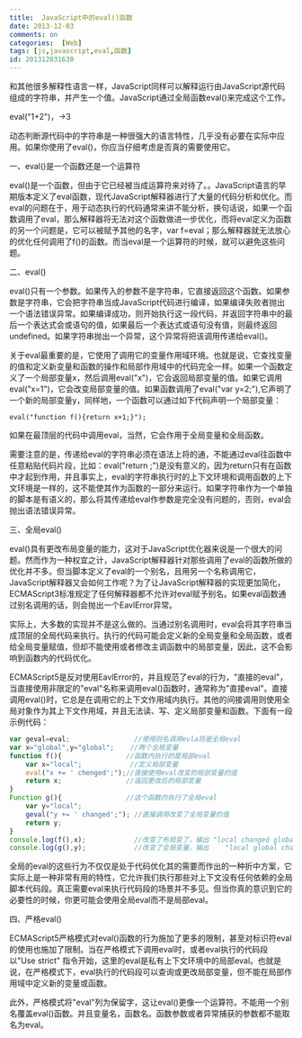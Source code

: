```yaml
---
title:  JavaScript中的eval()函数
date: 2013-12-03
comments: on
categories:  [Web]
tags: [js,javascript,eval,函数]
id: 201312031630
---
```



 和其他很多解释性语言一样，JavaScript同样可以解释运行由JavaScript源代码组成的字符串，并产生一个值。JavaScript通过全局函数eval()来完成这个工作。
<!-- more -->
eval("1+2")，->3

 动态判断源代码中的字符串是一种很强大的语言特性，几乎没有必要在实际中应用。如果你使用了eval()，你应当仔细考虑是否真的需要使用它。

一、eval()是一个函数还是一个运算符

eval()是一个函数，但由于它已经被当成运算符来对待了。。JavaScript语言的早期版本定义了eval函数，现代JavaScript解释器进行了大量的代码分析和优化。而eval的问题在于，用于动态执行的代码通常来讲不能分析，换句话说，如果一个函数调用了eval，那么解释器将无法对这个函数做进一步优化，而将eval定义为函数的另一个问题是，它可以被赋予其他的名字，var f=eval；那么解释器就无法放心的优化任何调用了f()的函数。而当eval是一个运算符的时候，就可以避免这些问题。

二、eval()

eval()只有一个参数。如果传入的参数不是字符串，它直接返回这个函数。如果参数是字符串，它会把字符串当成JavaScript代码进行编译，如果编译失败者抛出一个语法错误异常。如果编译成功，则开始执行这一段代码，并返回字符串中的最后一个表达式会或语句的值，如果最后一个表达式或语句没有值，则最终返回undefined。如果字符串抛出一个异常，这个异常将把该调用传递给eval()。

关于eval最重要的是，它使用了调用它的变量作用域环境。也就是说，它查找变量的值和定义新变量和函数的操作和局部作用域中的代码完全一样。如果一个函数定义了一个局部变量x，然后调用eval("x")，它会返回局部变量的值。如果它调用eval("x=1")，它会改变局部变量的值。如果函数调用了eval("var y=2;"),它声明了一个新的局部变量y，同样地，一个函数可以通过如下代码声明一个局部变量：

`eval("function f(){return x+1;}");`

如果在最顶层的代码中调用eval，当然，它会作用于全局变量和全局函数。

需要注意的是，传递给eval的字符串必须在语法上将的通，不能通过eval往函数中任意粘贴代码片段，比如：eval("return ;")是没有意义的，因为return只有在函数中才起到作用，并且事实上，eval的字符串执行时的上下文环境和调用函数的上下文环境是一样的，这不能使其作为函数的一部分来运行。如果字符串作为一个单独的脚本是有语义的，那么将其传递给eval作参数是完全没有问题的，否则，eval会抛出语法错误异常。

三、全局eval()

eval()具有更改布局变量的能力，这对于JavaScript优化器来说是一个很大的问题。然而作为一种权宜之计，JavaScript解释器针对那些调用了eval的函数所做的优化并不多。但当脚本定义了eval的一个别名，且用另一个名称调用它，JavaScript解释器又会如何工作呢？为了让JavaScript解释器的实现更加简化，ECMAScript3标准规定了任何解释器都不允许对eval赋予别名。如果eval函数通过别名调用的话，则会抛出一个EavlError异常。

实际上，大多数的实现并不是这么做的。当通过别名调用时，eval会将其字符串当成顶层的全局代码来执行。执行的代码可能会定义新的全局变量和全局函数，或者给全局变量赋值，但却不能使用或者修改主调函数中的局部变量，因此，这不会影响到函数内的代码优化。

ECMAScript5是反对使用EavlError的，并且规范了eval的行为，"直接的eval"，当直接使用非限定的"eval"名称来调用eval()函数时，通常称为"直接eval"。直接调用eval()时，它总是在调用它的上下文作用域内执行。其他的间接调用则使用全局对象作为其上下文作用域，并且无法读、写、定义局部变量和函数。下面有一段示例代码：

```js
var geval=eval;                //使用别名调用evla将是全局eval
var x="global",y="global";    //两个全局变量
function f(){                //函数内执行的是局部eval
    var x="local";            //定义局部变量
    eval("x += ' chenged';");//直接使用eval改变的局部变量的值
    return x;                //返回更改后的局部变量
}
Function g(){                //这个函数内执行了全局eval
    var y="local";
    geval("y += ' changed';"); //直接调用改变了全局变量的值
    return y;
}
console.log(f(),x);            //改变了布局变了，输出 "local changed global"
console.log(g(),y);            //改变了全局变量，输出    "local global changed"
```

全局的eval的这些行为不仅仅是处于代码优化其的需要而作出的一种折中方案，它实际上是一种非常有用的特性，它允许我们执行那些对上下文没有任何依赖的全局脚本代码段。真正需要eval来执行代码段的场景并不多见。但当你真的意识到它的必要性的时候，你更可能会使用全局eval而不是局部eval。

四、严格eval()

ECMAScript5严格模式对eval()函数的行为施加了更多的限制，甚至对标识符eval的使用也施加了限制。当在严格模式下调用eval时，或者eval执行的代码段以"Use strict" 指令开始，这里的eval是私有上下文环境中的局部eval。也就是说，在严格模式下，eval执行的代码段可以查询或更改局部变量，但不能在局部作用域中定义新的变量或函数。

此外，严格模式将"eval"列为保留字，这让eval()更像一个运算符。不能用一个别名覆盖eval()函数。并且变量名，函数名。函数参数或者异常捕获的参数都不能取名为eval。

